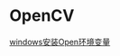 # OpenCV
[windows安装Open环境变量](https://github.com/TF27674569/OpenCV/blob/master/md/%EF%BC%88%E4%B8%80%EF%BC%89Windows%E4%B8%8AOpenCV1.md)</br>



